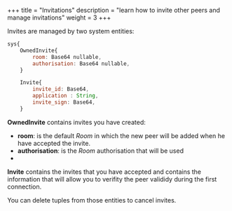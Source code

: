 +++
title = "Invitations"
description = "learn how to invite other peers and manage invitations"
weight = 3
+++

Invites are managed by two system entities:
```js
sys{
    OwnedInvite{
        room: Base64 nullable,
        authorisation: Base64 nullable,
    }

    Invite{
        invite_id: Base64,
        application : String,
        invite_sign: Base64,
    }
```

**OwnedInvite** contains invites you have created:
- **room**: is the default *Room* in which the new peer will be added when he have accepted the invite.
- **authorisation**: is the *Room* authorisation that will be used
- 
**Invite** contains the invites that you have accepted and contains the information that will allow you to verifity the peer valididy during the first connection.

You can delete tuples from those entities to cancel invites.